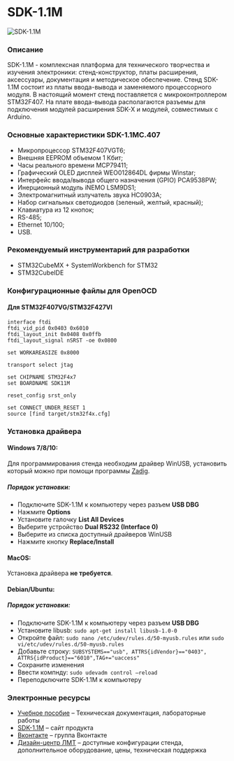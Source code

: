 # SDK-1.1M
![SDK-1.1M](https://cdn.bitrix24.ru/b7462885/landing/2ca/2ca398edf04bc44f40c235946ee1b2f0/sdk11_2x.jpg)
### Описание
SDK-1.1M - комплексная платформа для технического творчества и изучения электроники:
стенд-конструктор, платы расширения, аксессуары, документация и методическое обеспечение.
Стенд SDK-1.1M состоит из платы ввода-вывода и заменяемого процессорного модуля. В настоящий момент стенд поставляется с микроконтроллером STM32F407. На плате ввода-вывода располагаются разъемы для подключения модулей расширения SDK-Х и модулей, совместимых с Arduino.
### Основные характеристики SDK-1.1MC.407
- Микропроцессор STM32F407VGT6;
- Внешняя EEPROM объемом 1 Кбит;
- Часы реального времени MCP79411;
- Графический OLED дисплей WEO012864DL фирмы Winstar;
- Интерфейс ввода/вывода общего назначения (GPIO) PCA9538PW;
- Инерционный модуль iNEMO LSM9DS1;
- Электромагнитный излучатель звука HC0903A;
- Набор сигнальных светодиодов (зеленый, желтый, красный);
- Клавиатура из 12 кнопок;
- RS-485;
- Ethernet 10/100;
- USB.

### Рекомендуемый инструментарий для разработки
- STM32CubeMX + SystemWorkbench for STM32
- STM32CubeIDE
### Конфигурационные файлы для OpenOCD
#### Для STM32F407VG/STM32F427VI
```
interface ftdi
ftdi_vid_pid 0x0403 0x6010
ftdi_layout_init 0x0408 0x0ffb
ftdi_layout_signal nSRST -oe 0x0800 

set WORKAREASIZE 0x8000

transport select jtag

set CHIPNAME STM32F4x7
set BOARDNAME SDK11M

reset_config srst_only

set CONNECT_UNDER_RESET 1
source [find target/stm32f4x.cfg]
```
### Установка драйвера
#### Windows 7/8/10:
Для программирования стенда необходим драйвер WinUSB, установить который можно при помощи программы [Zadig](https://zadig.akeo.ie/).
##### Порядок установки:
- Подключите SDK-1.1M к компьютеру через разъем <b>USB DBG</b>
- Нажмите <b>Options</b>
- Установите галочку <b>List All Devices</b>
- Выберите устройство <b>Dual RS232 (Interface 0)</b>
- Выберите из списка доступный драйверов WinUSB
- Нажмите кнопку <b>Replace/Install</b>
#### MacOS:
Установка драйвера <b>не требуется</b>.
#### Debian/Ubuntu:
##### Порядок установки:
- Подключите SDK-1.1M к компьютеру через разъем <b>USB DBG</b>
- Установите libusb:
`sudo apt-get install libusb-1.0-0`
- Откройте файл:
`sudo nano /etc/udev/rules.d/50-myusb.rules` или `sudo vi/etc/udev/rules.d/50-myusb.rules`
- Добавьте строку:
`SUBSYSTEMS=="usb", ATTRS{idVendor}=="0403",
ATTRS{idProduct}=="6010",TAG+="uaccess"`
- Сохраните изменения
- Ввести компнду: `sudo udevadm control —reload`
- Переподключите SDK-1.1M к компьютеру
### Электронные ресурсы
- [Учебное пособие](https://books.ifmo.ru/file/pdf/3031.pdf) – Техническая документация, лабораторные работы<br/>
- [SDK-1.1M](https://sdk11.ru) – сайт продукта<br/>
- [Вконтакте](https://vk.com/lmtspb) – группа Вконтакте<br/>
- [Дизайн-центр ЛМТ](http://lmt.spb.ru) – доступные конфигурации стенда, дополнительное оборудование, цены, техническая поддержка<br/>
